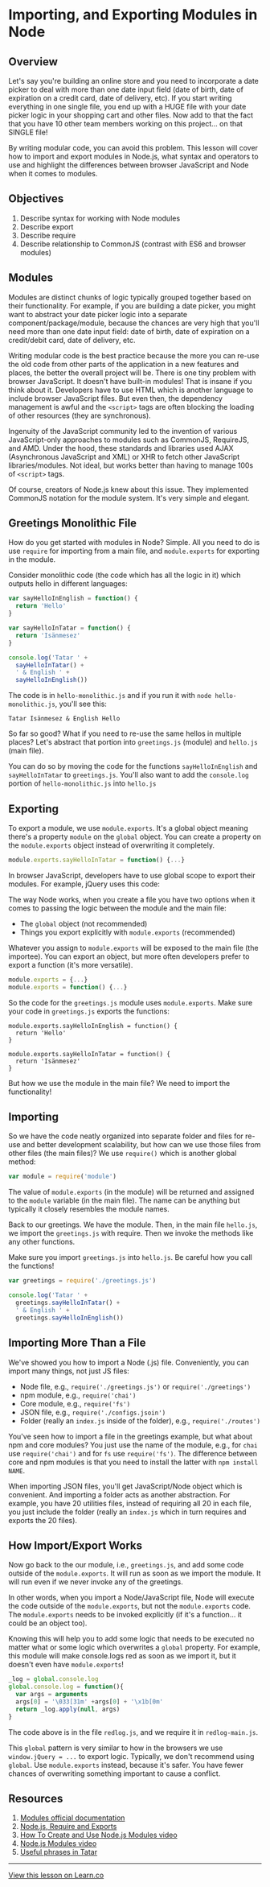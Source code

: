# Importing, and Exporting Modules in Node

## Overview

Let's say you're building an online store and you need to incorporate a date picker to deal with more than one date input field (date of birth, date of expiration on a credit card, date of delivery, etc). If you start writing everything in one single file, you end up with a HUGE file with your date picker logic in your shopping cart and other files. Now add to that the fact that you have 10 other team members working on this project... on that SINGLE file!

By writing modular code, you can avoid this problem. This lesson will cover how to import and export modules in Node.js, what syntax and operators to use and highlight the differences between browser JavaScript and Node when it comes to modules.

## Objectives

1. Describe syntax for working with Node modules
1. Describe export
1. Describe require
1. Describe relationship to CommonJS (contrast with ES6 and browser modules)

## Modules

Modules are distinct chunks of logic typically grouped together based on their functionality. For example, if you are building a date picker, you might want to abstract your date picker logic into a separate component/package/module, because the chances are very high that you'll need more than one date input field: date of birth, date of expiration on a credit/debit card, date of delivery, etc.

Writing modular code is the best practice because the more you can re-use the old code from other parts of the application in a new features and places, the better the overall project will be. There is one tiny problem with browser JavaScript. It doesn't have built-in modules! That is insane if you think about it. Developers have to use HTML which is another language to include browser JavaScript files. But even then, the dependency management is awful and the `<script>` tags are often blocking the loading of other resources (they are synchronous).

Ingenuity of the JavaScript community led to the invention of various JavaScript-only approaches to modules such as CommonJS, RequireJS, and AMD. Under the hood, these standards and libraries used AJAX (Asynchronous JavaScript and XML) or XHR to fetch other JavaScript libraries/modules. Not ideal, but works better than having to manage 100s of `<script>` tags.

Of course, creators of Node.js knew about this issue. They implemented CommonJS notation for the module system. It's very simple and elegant. 

## Greetings Monolithic File

How do you get started with modules in Node? Simple. All you need to do is use `require` for importing from a main file, and `module.exports` for exporting in the module.

Consider monolithic code (the code which has all the logic in it) which outputs hello in different languages:

```js
var sayHelloInEnglish = function() {
  return 'Hello'
}

var sayHelloInTatar = function() {
  return 'Isänmesez'
}

console.log('Tatar ' +
  sayHelloInTatar() +
  ' & English ' +
  sayHelloInEnglish())
```

The code is in `hello-monolithic.js` and if you run it with `node hello-monolithic.js`, you'll see this:

```
Tatar Isänmesez & English Hello
```

So far so good? What if you need to re-use the same hellos in multiple places? Let's abstract that portion into `greetings.js` (module) and `hello.js` (main file).

You can do so by moving the code for the functions `sayHelloInEnglish` and `sayHelloInTatar` to `greetings.js`. You'll also want to add the `console.log` portion of `hello-monolithic.js` into `hello.js`

## Exporting

To export a module, we use `module.exports`. It's a global object meaning there's a property `module` on the `global` object. You can create a property on the `module.exports` object instead of overwriting it completely. 

```js
module.exports.sayHelloInTatar = function() {...}
```

In browser JavaScript, developers have to use global scope to export their modules. For example, jQuery uses this code: 

The way Node works, when you create a file you have two options when it comes to passing the logic between the module and the main file: 

* The `global` object (not recommended)
* Things you export explicitly with `module.exports` (recommended)

Whatever you assign to `module.exports` will be exposed to the main file (the importee). You can export an object, but more often developers prefer to export a function (it's more versatile).

```js
module.exports = {...}
module.exports = function() {...}
```


So the code for the `greetings.js` module  uses `module.exports`. Make sure your code in `greetings.js` exports the functions:

```
module.exports.sayHelloInEnglish = function() {
  return 'Hello'
}

module.exports.sayHelloInTatar = function() {
  return 'Isänmesez'
}
```

But how we use the module in the main file? We need to import the functionality!

## Importing

So we have the code neatly organized into separate folder and files for re-use and better development scalability, but how can we use those files from other files (the main files)? We use `require()` which is another global method:

```js
var module = require('module')
```

The value of `module.exports` (in the module) will be returned and assigned to the `module` variable (in the main file). The name can be anything but typically it closely resembles the module names.

Back to our greetings. We have the module. Then, in the main file `hello.js`, we import the `greetings.js` with require. Then we invoke the methods like any other functions.

Make sure you import `greetings.js` into `hello.js`. Be careful how you call the functions!

```js
var greetings = require('./greetings.js')

console.log('Tatar ' +
  greetings.sayHelloInTatar() +
  ' & English ' +
  greetings.sayHelloInEnglish())
```

## Importing More Than a File

We've showed you how to import a Node (.js) file. Conveniently, you can import many things, not just JS files:

* Node file, e.g., `require('./greetings.js')` or `require('./greetings')`
* npm module, e.g., `require('chai')`
* Core module, e.g., `require('fs')`
* JSON file, e.g., `require('./configs.jsoin')`
* Folder (really an `index.js` inside of the folder), e.g., `require('./routes')`

You've seen how to import a file in the greetings example, but what about npm and core modules? You just use the name of the module, e.g., for `chai` use `require('chai')` and for `fs` use `require('fs')`. The difference between core and npm modules is that you need to install the latter with `npm install NAME`.


When importing JSON files, you'll get JavaScript/Node object which is convenient. And importing a folder acts as another abstraction. For example, you have 20 utilities files, instead of requiring all 20 in each file, you just include the folder (really an `index.js` which in turn requires and exports the 20 files).

## How Import/Export Works

Now go back to the our module, i.e., `greetings.js`, and add some code outside of the `module.exports`. It will run as soon as we import the module. It will run even if we never invoke any of the greetings. 

In other words, when you import a Node/JavaScript file, Node will execute the code outside of the `module.exports`, but not the `module.exports` code. The `module.exports` needs to be invoked explicitly (if it's a function... it could be an object too). 

Knowing this will help you to add some logic that needs to be executed no matter what or some logic which overwrites a `global` property. For example, this module will make console.logs red as soon as we import it, but it doesn't even have `module.exports`! 

```js
_log = global.console.log
global.console.log = function(){
  var args = arguments
  args[0] = '\033[31m' +args[0] + '\x1b[0m'
  return _log.apply(null, args)
}
```

The code above is in the file `redlog.js`, and we require it in `redlog-main.js`.

This `global` pattern is very similar to how in the browsers we use `window.jQuery = ...` to export logic. Typically, we don't recommend using `global`. Use `module.exports` instead, because it's safer. You have fewer chances of overwriting something important to cause a conflict.

## Resources

1. [Modules official documentation](https://nodejs.org/api/modules.html)
1. [Node.js, Require and Exports](http://openmymind.net/2012/2/3/Node-Require-and-Exports)
1. [How To Create and Use Node.js Modules video](https://www.youtube.com/watch?v=DZ_bRk8JWDM)
1. [Node.js Modules video](https://www.youtube.com/watch?v=98nlQYgXZGw)
1. [Useful phrases in Tatar](http://www.omniglot.com/language/phrases/tatar.php)


---

<a href='https://learn.co/lessons/node-modules-require' data-visibility='hidden'>View this lesson on Learn.co</a>
